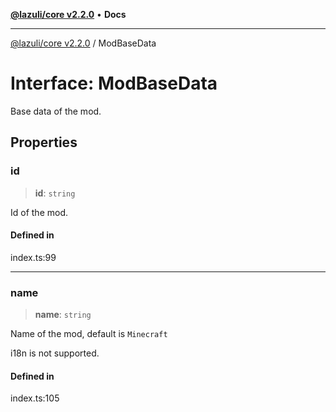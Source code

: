[**@lazuli/core v2.2.0**](../README.md) • **Docs**

***

[@lazuli/core v2.2.0](../globals.md) / ModBaseData

# Interface: ModBaseData

Base data of the mod.

## Properties

### id

> **id**: `string`

Id of the mod.

#### Defined in

index.ts:99

***

### name

> **name**: `string`

Name of the mod, default is `Minecraft`

i18n is not supported.

#### Defined in

index.ts:105
